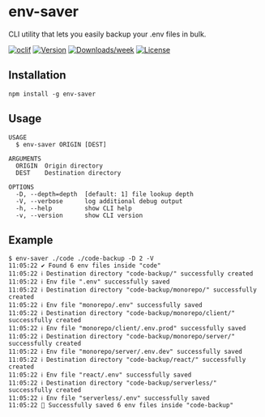 # env-saver

CLI utility that lets you easily backup your .env files in bulk.

[![oclif](https://img.shields.io/badge/cli-oclif-brightgreen.svg)](https://oclif.io)
[![Version](https://img.shields.io/npm/v/env-saver.svg)](https://npmjs.org/package/env-saver)
[![Downloads/week](https://img.shields.io/npm/dw/env-saver.svg)](https://npmjs.org/package/env-saver)
[![License](https://img.shields.io/npm/l/env-saver.svg)](https://github.com/cosminmindru/env-saver/blob/master/package.json)

## Installation

```sh-session
npm install -g env-saver
```

## Usage

```sh-session
USAGE
  $ env-saver ORIGIN [DEST]

ARGUMENTS
  ORIGIN  Origin directory
  DEST    Destination directory

OPTIONS
  -D, --depth=depth  [default: 1] file lookup depth
  -V, --verbose      log additional debug output
  -h, --help         show CLI help
  -v, --version      show CLI version
```

## Example

```sh-session
$ env-saver ./code ./code-backup -D 2 -V
11:05:22 ✔️ Found 6 env files inside "code"
11:05:22 ℹ️ Destination directory "code-backup/" successfully created
11:05:22 ℹ️ Env file ".env" successfully saved
11:05:22 ℹ️ Destination directory "code-backup/monorepo/" successfully created
11:05:22 ℹ️ Env file "monorepo/.env" successfully saved
11:05:22 ℹ️ Destination directory "code-backup/monorepo/client/" successfully created
11:05:22 ℹ️ Env file "monorepo/client/.env.prod" successfully saved
11:05:22 ℹ️ Destination directory "code-backup/monorepo/server/" successfully created
11:05:22 ℹ️ Env file "monorepo/server/.env.dev" successfully saved
11:05:22 ℹ️ Destination directory "code-backup/react/" successfully created
11:05:22 ℹ️ Env file "react/.env" successfully saved
11:05:22 ℹ️ Destination directory "code-backup/serverless/" successfully created
11:05:22 ℹ️ Env file "serverless/.env" successfully saved
11:05:22 🎉 Successfully saved 6 env files inside "code-backup"
```
